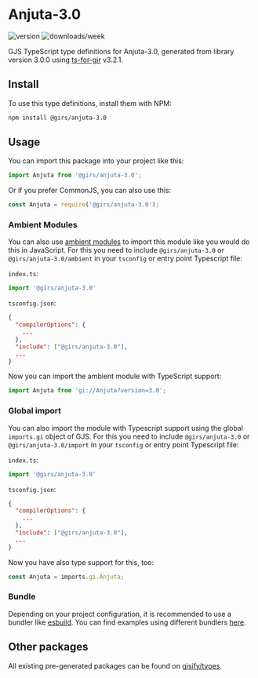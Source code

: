 
# Anjuta-3.0

![version](https://img.shields.io/npm/v/@girs/anjuta-3.0)
![downloads/week](https://img.shields.io/npm/dw/@girs/anjuta-3.0)


GJS TypeScript type definitions for Anjuta-3.0, generated from library version 3.0.0 using [ts-for-gir](https://github.com/gjsify/ts-for-gir) v3.2.1.


## Install

To use this type definitions, install them with NPM:
```bash
npm install @girs/anjuta-3.0
```

## Usage

You can import this package into your project like this:
```ts
import Anjuta from '@girs/anjuta-3.0';
```

Or if you prefer CommonJS, you can also use this:
```ts
const Anjuta = require('@girs/anjuta-3.0');
```

### Ambient Modules

You can also use [ambient modules](https://github.com/gjsify/ts-for-gir/tree/main/packages/cli#ambient-modules) to import this module like you would do this in JavaScript.
For this you need to include `@girs/anjuta-3.0` or `@girs/anjuta-3.0/ambient` in your `tsconfig` or entry point Typescript file:

`index.ts`:
```ts
import '@girs/anjuta-3.0'
```

`tsconfig.json`:
```json
{
  "compilerOptions": {
    ...
  },
  "include": ["@girs/anjuta-3.0"],
  ...
}
```

Now you can import the ambient module with TypeScript support: 

```ts
import Anjuta from 'gi://Anjuta?version=3.0';
```

### Global import

You can also import the module with Typescript support using the global `imports.gi` object of GJS.
For this you need to include `@girs/anjuta-3.0` or `@girs/anjuta-3.0/import` in your `tsconfig` or entry point Typescript file:

`index.ts`:
```ts
import '@girs/anjuta-3.0'
```

`tsconfig.json`:
```json
{
  "compilerOptions": {
    ...
  },
  "include": ["@girs/anjuta-3.0"],
  ...
}
```

Now you have also type support for this, too:

```ts
const Anjuta = imports.gi.Anjuta;
```

### Bundle

Depending on your project configuration, it is recommended to use a bundler like [esbuild](https://esbuild.github.io/). You can find examples using different bundlers [here](https://github.com/gjsify/ts-for-gir/tree/main/examples).

## Other packages

All existing pre-generated packages can be found on [gjsify/types](https://github.com/gjsify/types).

